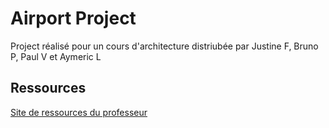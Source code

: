 # Airport Project

Project réalisé pour un cours d'architecture distriubée par Justine F, Bruno P, Paul V et Aymeric L

## Ressources

[Site de ressources du professeur](https://www.laurent-guerin.fr/golang)
